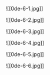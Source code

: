 ![[0de-6-1.jpg]]

![[0de-6-2.jpg]]

![[0de-6-3.jpg]]

![[0de-6-4.jpg]]

![[0de-6-5.jpg]]

![[0de-6-6.jpg]]